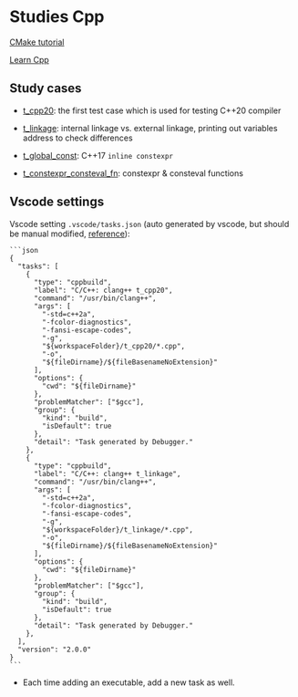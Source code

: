 # Studies Cpp

[CMake tutorial](https://cmake.org/cmake/help/latest/guide/tutorial/index.html)

[Learn Cpp](https://www.learncpp.com/)

## Study cases

- [t_cpp20](./t_cpp20/main.cpp): the first test case which is used for testing C++20 compiler

- [t_linkage](./t_linkage/main.cpp): internal linkage vs. external linkage, printing out variables address to check differences

- [t_global_const](./t_global_const/main.cpp): C++17 `inline constexpr`

- [t_constexpr_consteval_fn](./t_constexpr_consteval_fn/main.cpp): constexpr & consteval functions

## Vscode settings

Vscode setting `.vscode/tasks.json` (auto generated by vscode, but should be manual modified, [reference](https://www.cnblogs.com/gundam00/p/13447602.html)):

    ```json
    {
      "tasks": [
        {
          "type": "cppbuild",
          "label": "C/C++: clang++ t_cpp20",
          "command": "/usr/bin/clang++",
          "args": [
            "-std=c++2a",
            "-fcolor-diagnostics",
            "-fansi-escape-codes",
            "-g",
            "${workspaceFolder}/t_cpp20/*.cpp",
            "-o",
            "${fileDirname}/${fileBasenameNoExtension}"
          ],
          "options": {
            "cwd": "${fileDirname}"
          },
          "problemMatcher": ["$gcc"],
          "group": {
            "kind": "build",
            "isDefault": true
          },
          "detail": "Task generated by Debugger."
        },
        {
          "type": "cppbuild",
          "label": "C/C++: clang++ t_linkage",
          "command": "/usr/bin/clang++",
          "args": [
            "-std=c++2a",
            "-fcolor-diagnostics",
            "-fansi-escape-codes",
            "-g",
            "${workspaceFolder}/t_linkage/*.cpp",
            "-o",
            "${fileDirname}/${fileBasenameNoExtension}"
          ],
          "options": {
            "cwd": "${fileDirname}"
          },
          "problemMatcher": ["$gcc"],
          "group": {
            "kind": "build",
            "isDefault": true
          },
          "detail": "Task generated by Debugger."
        },
      ],
      "version": "2.0.0"
    }
    ```

- Each time adding an executable, add a new task as well.
